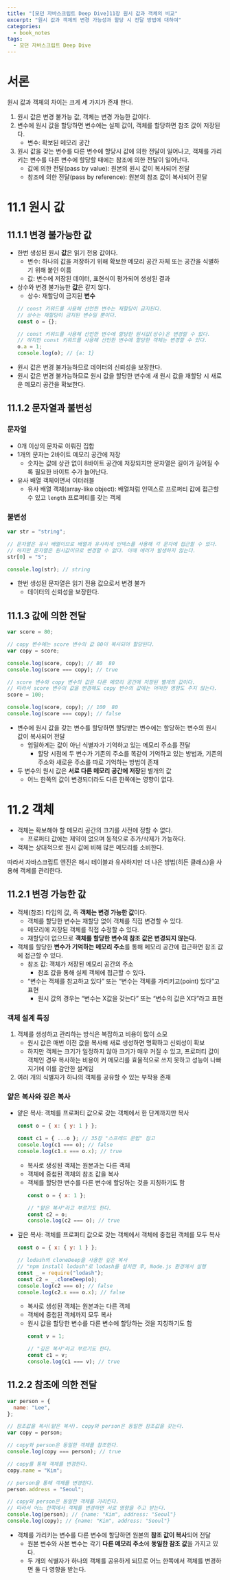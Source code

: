 ```yaml
---
title: "[모던 자바스크립트 Deep Dive]11장 원시 값과 객체의 비교"
excerpt: "원시 값과 객체의 변경 가능성과 할당 시 전달 방법에 대하여"
categories:
  - book_notes
tags:
  - 모던 자바스크립트 Deep Dive
---
```


# 서론

원시 값과 객체의 차이는 크게 세 가지가 존재 한다.

1. 원시 값은 변경 불가능 값, 객체는 변경 가능한 값이다.
2. 변수에 원시 값을 할당하면 변수에는 실제 값이, 객체를 할당하면 참조 값이 저장된다.
   - 변수: 확보된 메모리 공간
3. 원시 값을 갖는 변수를 다른 변수에 할당시 값에 의한 전달이 일어나고, 객체를 가리키는 변수를 다른 변수에 할당할 때에는 참조에 의한 전달이 일어난다.
   - 값에 의한 전달(pass by value): 원본의 원시 값이 복사되어 전달
   - 참조에 의한 전달(pass by reference): 원본의 참조 값이 복사되어 전달

# 11.1 원시 값

## 11.1.1 변경 불가능한 값

- 한번 생성된 원시 **값**은 읽기 전용 값이다.
  - 변수: 하나의 값을 저장하기 위해 확보한 메모리 공간 자체 또는 공간을 식별하기 위해 붙인 이름
  - 값: 변수에 저장된 데이터, 표현식이 평가되어 생성된 결과
- 상수와 변경 불가능한 **값**은 같지 않다.
  - 상수: 재할당이 금지된 **변수**
  ```jsx
  // const 키워드를 사용해 선언한 변수는 재할당이 금지된다.
  // 상수는 재할당이 금지된 변수일 뿐이다.
  const o = {};

  // const 키워드를 사용해 선언한 변수에 할당한 원시값(상수)은 변경할 수 없다.
  // 하지만 const 키워드를 사용해 선언한 변수에 할당한 객체는 변경할 수 있다.
  o.a = 1;
  console.log(o); // {a: 1}
  ```
- 원시 값은 변경 불가능하므로 데이터의 신뢰성을 보장한다.
- 원시 값은 변경 불가능하므로 원시 값을 할당한 변수에 새 원시 값을 재할당 시 새로운 메모리 공간을 확보한다.

## 11.1.2 문자열과 불변성

### 문자열

- 0개 이상의 문자로 이뤄진 집합
- 1개의 문자는 2바이트 메모리 공간에 저장
  - 숫자는 값에 상관 없이 8바이트 공간에 저장되지만 문자열은 길이가 길어질 수록 필요한 바이트 수가 늘어난다.
- 유사 배열 객체이면서 이터러블
  - 유사 배열 객체(array-like object): 배열처럼 인덱스로 프로퍼티 값에 접근할 수 있고 `length` 프로퍼티를 갖는 객체

### 불변성

```jsx
var str = "string";

// 문자열은 유사 배열이므로 배열과 유사하게 인덱스를 사용해 각 문자에 접근할 수 있다.
// 하지만 문자열은 원시값이므로 변경할 수 없다. 이때 에러가 발생하지 않는다.
str[0] = "S";

console.log(str); // string
```

- 한번 생성된 문자열은 읽기 전용 값으로서 변경 불가
  - 데이터의 신뢰성을 보장한다.

## 11.1.3 값에 의한 전달

```jsx
var score = 80;

// copy 변수에는 score 변수의 값 80이 복사되어 할당된다.
var copy = score;

console.log(score, copy); // 80  80
console.log(score === copy); // true

// score 변수와 copy 변수의 값은 다른 메모리 공간에 저장된 별개의 값이다.
// 따라서 score 변수의 값을 변경해도 copy 변수의 값에는 어떠한 영향도 주지 않는다.
score = 100;

console.log(score, copy); // 100  80
console.log(score === copy); // false
```

- 변수에 원시 값을 갖는 변수를 할당하면 할당받는 변수에는 할당하는 변수의 원시 값이 복사되어 전달
  - 엄밀하게는 값이 아닌 식별자가 기억하고 있는 메모리 주소를 전달
    - 할당 시점에 두 변수가 기존의 주소를 똑같이 기억하고 있는 방법과, 기존의 주소와 새로운 주소를 따로 기억하는 방법이 존재
- 두 변수의 원시 값은 **서로 다른 메모리 공간에 저장**된 별개의 값
  - 어느 한쪽의 값이 변경되더라도 다른 한쪽에는 영향이 없다.

# 11.2 객체

- 객체는 확보해야 할 메모리 공간의 크기를 사전에 정할 수 없다.
  - 프로퍼티 값에는 제약이 없으며 동적으로 추가/삭제가 가능하다.
- 객체는 상대적으로 원시 값에 비해 많은 메모리를 소비한다.

따라서 자바스크립트 엔진은 해시 테이블과 유사하지만 더 나은 방법(히든 클래스)을 사용해 객체를 관리한다.

## 11.2.1 변경 가능한 값

- 객체(참조) 타입의 값, 즉 **객체는 변경 가능한 값**이다.
  - 객체를 할당한 변수는 재할당 없이 객체를 직접 변경할 수 있다.
  - 메모리에 저장된 객체를 직접 수정할 수 있다.
  - 재할당이 없으므로 **객체를 할당한 변수의 참조 값은 변경되지 않는다.**
- 객체를 할당한 **변수가 기억하는 메모리 주소**를 통해 메모리 공간에 접근하면 참조 값에 접근할 수 있다.
  - 참조 값: 객체가 저장된 메모리 공간의 주소
    - 참조 값을 통해 실제 객체에 접근할 수 있다.
  - “변수는 객체를 참고하고 있다” 또는 “변수는 객체를 가리키고(point) 있다”고 표현
    - 원시 값의 경우는 “변수는 X값을 갖는다” 또는 “변수의 값은 X다”라고 표현

### 객체 설계 특징

1. 객체를 생성하고 관리하는 방식은 복잡하고 비용이 많이 소모
   - 원시 값은 매번 이전 값을 복사해 새로 생성하면 명확하고 신뢰성이 확보
   - 하지만 객체는 크기가 일정하지 않아 크기가 매우 커질 수 있고, 프로퍼티 값이 객체인 경우 복사하는 비용이 커 메모리를 효율적으로 쓰지 못하고 성능이 나빠지기에 이를 감안한 설계임
2. 여러 개의 식별자가 하나의 객체를 공유할 수 있는 부작용 존재

### 얕은 복사와 깊은 복사

- 얕은 복사: 객체를 프로퍼티 값으로 갖는 객체에서 한 단계까지만 복사
  ```jsx
  const o = { x: { y: 1 } };

  const c1 = { ...o }; // 35장 "스프레드 문법" 참고
  console.log(c1 === o); // false
  console.log(c1.x === o.x); // true
  ```
  - 복사로 생성된 객체는 원본과는 다른 객체
  - 객체에 중첩된 객체의 참조 값을 복사
  - 객체를 할당한 변수를 다른 변수에 할당하는 것을 지칭하기도 함
    ```jsx
    const o = { x: 1 };

    // "얕은 복사"라고 부르기도 한다.
    const c2 = o;
    console.log(c2 === o); // true
    ```
- 깊은 복사: 객체를 프로퍼티 값으로 갖는 객체에서 객체에 중첩된 객체를 모두 복사
  ```jsx
  const o = { x: { y: 1 } };

  // lodash의 cloneDeep을 사용한 깊은 복사
  // "npm install lodash"로 lodash를 설치한 후, Node.js 환경에서 실행
  const _ = require("lodash");
  const c2 = _.cloneDeep(o);
  console.log(c2 === o); // false
  console.log(c2.x === o.x); // false
  ```
  - 복사로 생성된 객체는 원본과는 다른 객체
  - 객체에 중첩된 객체까지 모두 복사
  - 원시 값을 할당한 변수를 다른 변수에 할당하는 것을 지칭하기도 함
    ```jsx
    const v = 1;

    // "깊은 복사"라고 부르기도 한다.
    const c1 = v;
    console.log(c1 === v); // true
    ```

## 11.2.2 참조에 의한 전달

```jsx
var person = {
  name: "Lee",
};

// 참조값을 복사(얕은 복사). copy와 person은 동일한 참조값을 갖는다.
var copy = person;

// copy와 person은 동일한 객체를 참조한다.
console.log(copy === person); // true

// copy를 통해 객체를 변경한다.
copy.name = "Kim";

// person을 통해 객체를 변경한다.
person.address = "Seoul";

// copy와 person은 동일한 객체를 가리킨다.
// 따라서 어느 한쪽에서 객체를 변경하면 서로 영향을 주고 받는다.
console.log(person); // {name: "Kim", address: "Seoul"}
console.log(copy); // {name: "Kim", address: "Seoul"}
```

- 객체를 가리키는 변수를 다른 변수에 할당하면 원본의 **참조 값이 복사**되어 전달
  - 원본 변수와 사본 변수는 각기 **다른 메모리 주소**에 **동일한 참조 값**을 가지고 있다.
  - 두 개의 식별자가 하나의 객체를 공유하게 되므로 어느 한쪽에서 객체를 변경하면 둘 다 영향을 받는다.
